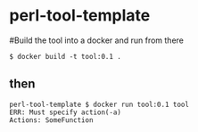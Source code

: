 # perl-tool-template
#Build the tool into a docker and run from there
```
$ docker build -t tool:0.1 .
```
## then
```
perl-tool-template $ docker run tool:0.1 tool
ERR: Must specify action(-a)
Actions: SomeFunction 
````
